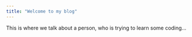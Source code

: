 ```yaml
---
title: "Welcome to my blog"
---
```


This is where we talk about a person, who is trying to learn some coding...
